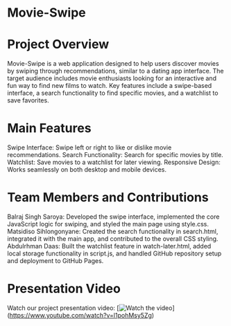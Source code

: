 # Movie-Swipe

# Project Overview

Movie-Swipe is a web application designed to help users discover movies by swiping through recommendations, similar to a dating app interface. The target audience includes movie enthusiasts looking for an interactive and fun way to find new films to watch. Key features include a swipe-based interface, a search functionality to find specific movies, and a watchlist to save favorites.

# Main Features

Swipe Interface: Swipe left or right to like or dislike movie recommendations.
Search Functionality: Search for specific movies by title.
Watchlist: Save movies to a watchlist for later viewing.
Responsive Design: Works seamlessly on both desktop and mobile devices.

# Team Members and Contributions

Balraj Singh Saroya: Developed the swipe interface, implemented the core JavaScript logic for swiping, and styled the main page using style.css.
Matsidiso Sihlongonyane: Created the search functionality in search.html, integrated it with the main app, and contributed to the overall CSS styling.
Abdulrhman Daas: Built the watchlist feature in watch-later.html, added local storage functionality in script.js, and handled GitHub repository setup and deployment to GitHub Pages.

# Presentation Video

Watch our project presentation video:
[![Watch the video](https://img.youtube.com/vi/l1pohMsy5Zg/0.jpg)]
(https://www.youtube.com/watch?v=l1pohMsy5Zg)


